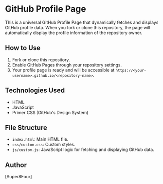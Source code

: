 # GitHub Profile Page

This is a universal GitHub Profile Page that dynamically fetches and displays GitHub profile data. When you fork or clone this repository, the page will automatically display the profile information of the repository owner.

## How to Use

1. Fork or clone this repository.
2. Enable GitHub Pages through your repository settings.
3. Your profile page is ready and will be accessible at `https://<your-username>.github.io/<repository-name>`.

## Technologies Used

- HTML
- JavaScript
- Primer CSS (GitHub's Design System)

## File Structure

- `index.html`: Main HTML file.
- `css/custom.css`: Custom styles.
- `js/custom.js`: JavaScript logic for fetching and displaying GitHub data.

## Author

[Super8Four]

